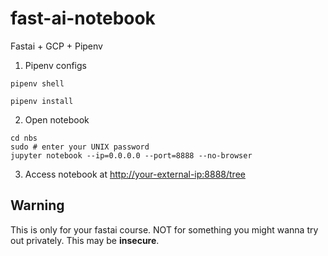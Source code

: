 # fast-ai-notebook
Fastai + GCP + Pipenv

1. Pipenv configs
```
pipenv shell

pipenv install 
```

2. Open notebook
```
cd nbs
sudo # enter your UNIX password
jupyter notebook --ip=0.0.0.0 --port=8888 --no-browser
```

3. Access notebook at [http://your-external-ip:8888/tree](http://your-external-ip:8888/tree)

## Warning
This is only for your fastai course. NOT for something you might wanna try out privately. This may be **insecure**.
